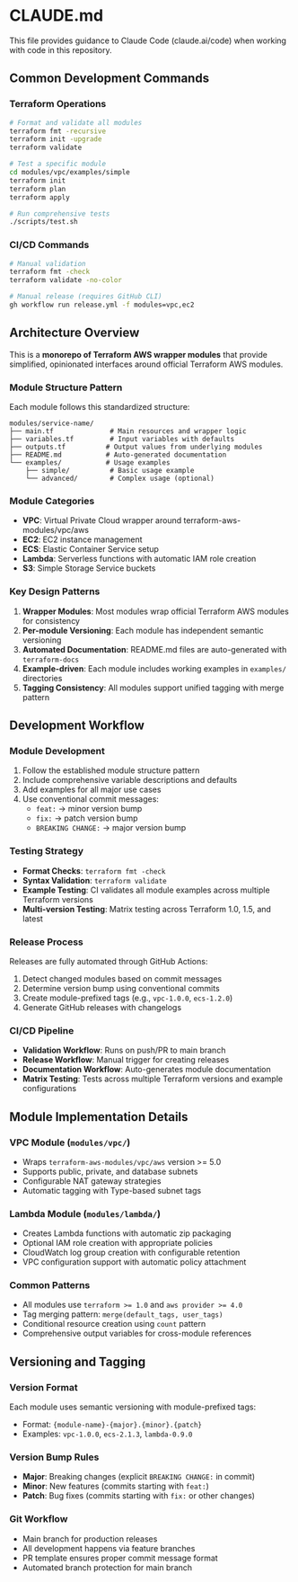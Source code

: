 # CLAUDE.md

This file provides guidance to Claude Code (claude.ai/code) when working with code in this repository.

## Common Development Commands

### Terraform Operations
```bash
# Format and validate all modules
terraform fmt -recursive
terraform init -upgrade
terraform validate

# Test a specific module
cd modules/vpc/examples/simple
terraform init
terraform plan
terraform apply

# Run comprehensive tests
./scripts/test.sh
```

### CI/CD Commands
```bash
# Manual validation
terraform fmt -check
terraform validate -no-color

# Manual release (requires GitHub CLI)
gh workflow run release.yml -f modules=vpc,ec2
```

## Architecture Overview

This is a **monorepo of Terraform AWS wrapper modules** that provide simplified, opinionated interfaces around official Terraform AWS modules.

### Module Structure Pattern
Each module follows this standardized structure:
```
modules/service-name/
├── main.tf              # Main resources and wrapper logic
├── variables.tf         # Input variables with defaults
├── outputs.tf          # Output values from underlying modules
├── README.md           # Auto-generated documentation
└── examples/           # Usage examples
    ├── simple/          # Basic usage example
    └── advanced/        # Complex usage (optional)
```

### Module Categories
- **VPC**: Virtual Private Cloud wrapper around terraform-aws-modules/vpc/aws
- **EC2**: EC2 instance management
- **ECS**: Elastic Container Service setup
- **Lambda**: Serverless functions with automatic IAM role creation
- **S3**: Simple Storage Service buckets

### Key Design Patterns
1. **Wrapper Modules**: Most modules wrap official Terraform AWS modules for consistency
2. **Per-module Versioning**: Each module has independent semantic versioning
3. **Automated Documentation**: README.md files are auto-generated with `terraform-docs`
4. **Example-driven**: Each module includes working examples in `examples/` directories
5. **Tagging Consistency**: All modules support unified tagging with merge pattern

## Development Workflow

### Module Development
1. Follow the established module structure pattern
2. Include comprehensive variable descriptions and defaults
3. Add examples for all major use cases
4. Use conventional commit messages:
   - `feat:` → minor version bump
   - `fix:` → patch version bump
   - `BREAKING CHANGE:` → major version bump

### Testing Strategy
- **Format Checks**: `terraform fmt -check`
- **Syntax Validation**: `terraform validate`
- **Example Testing**: CI validates all module examples across multiple Terraform versions
- **Multi-version Testing**: Matrix testing across Terraform 1.0, 1.5, and latest

### Release Process
Releases are fully automated through GitHub Actions:
1. Detect changed modules based on commit messages
2. Determine version bump using conventional commits
3. Create module-prefixed tags (e.g., `vpc-1.0.0`, `ecs-1.2.0`)
4. Generate GitHub releases with changelogs

### CI/CD Pipeline
- **Validation Workflow**: Runs on push/PR to main branch
- **Release Workflow**: Manual trigger for creating releases
- **Documentation Workflow**: Auto-generates module documentation
- **Matrix Testing**: Tests across multiple Terraform versions and example configurations

## Module Implementation Details

### VPC Module (`modules/vpc/`)
- Wraps `terraform-aws-modules/vpc/aws` version >= 5.0
- Supports public, private, and database subnets
- Configurable NAT gateway strategies
- Automatic tagging with Type-based subnet tags

### Lambda Module (`modules/lambda/`)
- Creates Lambda functions with automatic zip packaging
- Optional IAM role creation with appropriate policies
- CloudWatch log group creation with configurable retention
- VPC configuration support with automatic policy attachment

### Common Patterns
- All modules use `terraform >= 1.0` and `aws provider >= 4.0`
- Tag merging pattern: `merge(default_tags, user_tags)`
- Conditional resource creation using `count` pattern
- Comprehensive output variables for cross-module references

## Versioning and Tagging

### Version Format
Each module uses semantic versioning with module-prefixed tags:
- Format: `{module-name}-{major}.{minor}.{patch}`
- Examples: `vpc-1.0.0`, `ecs-2.1.3`, `lambda-0.9.0`

### Version Bump Rules
- **Major**: Breaking changes (explicit `BREAKING CHANGE:` in commit)
- **Minor**: New features (commits starting with `feat:`)
- **Patch**: Bug fixes (commits starting with `fix:` or other changes)

### Git Workflow
- Main branch for production releases
- All development happens via feature branches
- PR template ensures proper commit message format
- Automated branch protection for main branch